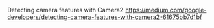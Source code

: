 
Detecting camera features with Camera2
https://medium.com/google-developers/detecting-camera-features-with-camera2-61675bb7d1bf
